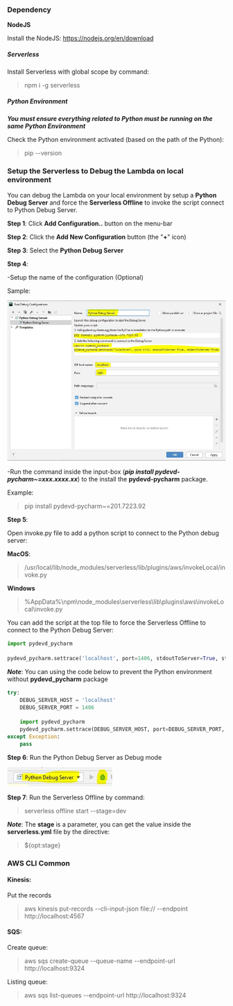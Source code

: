 ### Dependency

**NodeJS**

Install the NodeJS: https://nodejs.org/en/download



##### Serverless  

Install Serverless  with global scope by command:

> npm i -g serverless



##### Python Environment

***You must ensure everything related to Python must be running on the same Python Environment***

Check the Python environment activated (based on the path of the Python):

> pip --version



### Setup the Serverless to Debug the Lambda on local environment

You can debug the Lambda on your local environment by setup a **Python Debug Server** and force the **Serverless Offline** to invoke the script connect to Python Debug Server.



**Step 1**: Click **Add Configuration..** button on the menu-bar

**Step 2**: Click the **Add New Configuration** button (the "**+**" icon)

**Step 3**: Select the **Python Debug Server**

**Step 4**:

-Setup the name of the configuration (Optional)

Sample:

![Configuration](images\pycharm_cofiguration.jpg)



-Run the command inside the input-box (***pip install pydevd-pycharm~=xxx.xxxx.xx***) to the install the **pydevd-pycharm** package.

Example:

> pip install pydevd-pycharm~=201.7223.92



**Step 5**:

Open invoke.py file to add a python script to connect to the Python debug server:

**MacOS**:

> /usr/local/lib/node_modules/serverless/lib/plugins/aws/invokeLocal/invoke.py

**Windows**

> %AppData%\npm\node_modules\serverless\lib\plugins\aws\invokeLocal\invoke.py



You can add the script at the top file to force the Serverless Offline to connect to the Python Debug Server:

```python
import pydevd_pycharm

pydevd_pycharm.settrace('localhost', port=1406, stdoutToServer=True, stderrToServer=True)
```



***Note***: You can using the code below to prevent the Python environment without **pydevd_pycharm** package

```python
try:
    DEBUG_SERVER_HOST = 'localhost'
    DEBUG_SERVER_PORT = 1406

    import pydevd_pycharm
    pydevd_pycharm.settrace(DEBUG_SERVER_HOST, port=DEBUG_SERVER_PORT, stdoutToServer=True, stderrToServer=True)
except Exception:
    pass
```

 

**Step 6**: Run the Python Debug Server as Debug mode

![](images\run_python_debug_server_as_debug_mode.JPG)

**Step 7**: Run the Serverless Offline by command:

> serverless offline start --stage=dev



***Note***: The **stage** is a parameter, you can get the value inside the **serverless.yml** file by the directive:

> ${opt:stage}



### AWS CLI Common

#### Kinesis:

Put the records

> aws kinesis put-records --cli-input-json file://***<file-name>*** --endpoint http://localhost:4567



#### SQS:

Create queue:

> aws sqs create-queue --queue-name ***<queue-name>***  --endpoint-url http://localhost:9324



Listing queue:

> aws sqs list-queues --endpoint-url http://localhost:9324